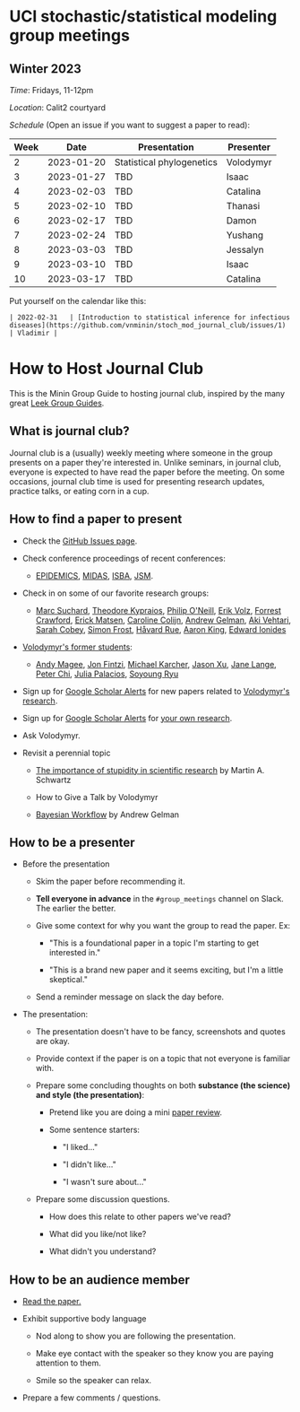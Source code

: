 # UCI stochastic/statistical modeling group meetings

## Winter 2023

*Time*: Fridays, 11-12pm

*Location*: Calit2 courtyard

*Schedule* (Open an issue if you want to suggest a paper to read):

| Week | Date | Presentation | Presenter |
| ---- | ---- | ------------ | --------- |
| 2 | 2023-01-20 | Statistical phylogenetics | Volodymyr |
| 3 | 2023-01-27 | TBD | Isaac |
| 4 | 2023-02-03 | TBD | Catalina |
| 5 | 2023-02-10 | TBD | Thanasi  |
| 6 | 2023-02-17 | TBD | Damon |
| 7 | 2023-02-24 | TBD | Yushang |
| 8 | 2023-03-03 | TBD | Jessalyn |
| 9 | 2023-03-10 | TBD | Isaac |
| 10 | 2023-03-17 | TBD | Catalina |


Put yourself on the calendar like this:

    | 2022-02-31   | [Introduction to statistical inference for infectious diseases](https://github.com/vnminin/stoch_mod_journal_club/issues/1) | Vladimir |

# How to Host Journal Club

This is the Minin Group Guide to hosting journal club, inspired by the many great [Leek Group Guides](https://github.com/seankross/guides).

## What is journal club?

Journal club is a (usually) weekly meeting where someone in the group presents on a paper they're interested in. Unlike seminars, in journal club, everyone is expected to have read the paper before the meeting. On some occasions, journal club time is used for presenting research updates, practice talks, or eating corn in a cup.

## How to find a paper to present

-   Check the [GitHub Issues page](https://github.com/vnminin/stoch_mod_journal_club/issues).

-   Check conference proceedings of recent conferences:

    -   [EPIDEMICS](https://www.elsevier.com/events/conferences/international-conference-on-infectious-disease-dynamics), [MIDAS](https://midasnetwork.us), [ISBA](https://bayesian.org/events/world-meetings/), [JSM](https://www.amstat.org/meetings/joint-statistical-meetings).

-   Check in on some of our favorite research groups:

    -   [Marc Suchard](https://scholar.google.com/citations?user=vF2UV4MAAAAJ), [Theodore Kypraios](https://scholar.google.com/citations?user=DxqonhIAAAAJ), [Philip O'Neill](https://www.maths.nottingham.ac.uk/plp/pmzpdo/pubs.html), [Erik Volz](https://scholar.google.com/citations?hl=en&user=cp2B1yUAAAAJ), [Forrest Crawford](https://scholar.google.com/citations?hl=en&user=b7djhCMAAAAJ), [Erick Matsen](https://scholar.google.com/citations?hl=en&user=BuHO6ssAAAAJ), [Caroline Colijn](https://scholar.google.com/citations?user=49Jo0L4AAAAJ), [Andrew Gelman](https://scholar.google.com/citations?hl=en&user=SEOgduoAAAAJ), [Aki Vehtari](https://scholar.google.com/citations?user=tYgN0GsAAAAJ), [Sarah Cobey](https://scholar.google.com/citations?hl=en&user=QgeH9zAAAAAJ), [Simon Frost](https://scholar.google.com/citations?hl=en&user=DhFI1wUAAAAJ), [Håvard Rue](https://scholar.google.com/citations?hl=en&user=VJOn_ZkAAAAJ), [Aaron King](https://scholar.google.com/citations?hl=en&user=UEDi4ZcAAAAJ), [Edward Ionides](https://scholar.google.com/citations?hl=en&user=HNH5jqAAAAAJ)

-   [Volodymyr's former students](http://vnminin.github.io/mentoring.html):

    -   [Andy Magee](https://scholar.google.com/citations?user=k4BFcQYAAAAJ), [Jon Fintzi](https://scholar.google.com/citations?user=pJjEjNYAAAAJ), [Michael Karcher](https://scholar.google.com/citations?user=uLuqwgYAAAAJ), [Jason Xu](https://scholar.google.com/citations?user=TL_3u-0AAAAJ), [Jane Lange](https://scholar.google.com/citations?user=kMwzCJMAAAAJ), [Peter Chi](http://www24.homepage.villanova.edu/peter.chi/), [Julia Palacios](https://scholar.google.com/citations?user=9ZzUOhsAAAAJ), [Soyoung Ryu](https://sites.google.com/site/drsoyoungryu/research)

-   Sign up for [Google Scholar Alerts](https://scholar.google.com/scholar_alerts?view_op=list_alerts&hl=en) for new papers related to [Volodymyr's research](https://scholar.google.com/citations?user=c_qrCbkAAAAJ#d=gsc_md_fol&t=1662487749418).

-   Sign up for [Google Scholar Alerts](https://scholar.google.com/scholar_alerts?view_op=list_alerts&hl=en) for [your own research](https://scholar.google.com/citations?hl=en).

-   Ask Volodymyr.

-   Revisit a perennial topic

    -   [The importance of stupidity in scientific research](https://doi.org/10.1242/jcs.033340) by Martin A. Schwartz

    -   How to Give a Talk by Volodymyr

    -   [Bayesian Workflow](https://arxiv.org/abs/2011.01808) by Andrew Gelman

## How to be a presenter

-   Before the presentation

    -   Skim the paper before recommending it.

    -   **Tell everyone in advance** in the `#group_meetings` channel on Slack. The earlier the better.

    -   Give some context for why you want the group to read the paper. Ex:

        -   "This is a foundational paper in a topic I'm starting to get interested in."

        -   "This is a brand new paper and it seems exciting, but I'm a little skeptical."

    -   Send a reminder message on slack the day before.

-   The presentation:

    -   The presentation doesn't have to be fancy, screenshots and quotes are okay.

    -   Provide context if the paper is on a topic that not everyone is familiar with.

    -   Prepare some concluding thoughts on both **substance (the science) and style (the presentation)**:

        -   Pretend like you are doing a mini [paper review](https://github.com/jtleek/reviews).

        -   Some sentence starters:

            -   "I liked..."

            -   "I didn't like..."

            -   "I wasn't sure about..."

    -   Prepare some discussion questions.

        -   How does this relate to other papers we've read?

        -   What did you like/not like?

        -   What didn't you understand?

## How to be an audience member

-   [Read the paper.](https://github.com/jtleek/readingpapers)

-   Exhibit supportive body language

    -   Nod along to show you are following the presentation.

    -   Make eye contact with the speaker so they know you are paying attention to them.

    -   Smile so the speaker can relax.

-   Prepare a few comments / questions.
